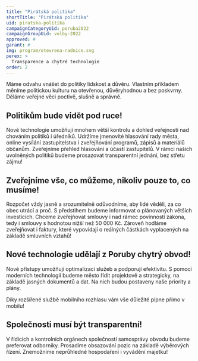 ```yaml
---
title: "Pirátská politika"
shortTitle: "Pirátská politika"
uid: piratska-politika 
campaignCategoryUid: poruba2022
campaignGroupUid: volby-2022
approved: #
garant: # 
img: program/otevrena-radnice.svg
perex: >
  Transparence a chytré technologie
order: 2
---
```


Máme odvahu vnášet do politiky lidskost a důvěru. Vlastním příkladem měníme politickou kulturu na otevřenou, důvěryhodnou a bez poskvrny. Děláme veřejné věci poctivě, slušně a správně. 

## Politikům bude vidět pod ruce!

Nové technologie umožňují mnohem větší kontrolu a dohled veřejnosti nad chováním politiků i úředníků. Udržíme jmenovité hlasování rady města, online vysílání zastupitelstva i zveřejňování programů, zápisů a materiálů občanům. Zveřejníme přehled hlasování a účastí zastupitelů. V rámci našich uvolněných politiků budeme prosazovat transparentní jednání, bez střetu zájmu!

## Zveřejníme vše, co můžeme, nikoliv pouze to, co musíme!

Rozpočet vždy jasně a srozumitelně odůvodníme, aby lidé věděli, za co obec utrácí a proč.  S předstihem budeme informovat o plánovaných větších investicích.
Chceme zveřejňovat smlouvy i nad rámec povinností zákona, tedy i smlouvy s hodnotou nižší než 50 000 Kč. Zároveň hodláme zveřejňovat i faktury, které vypovídají o reálných částkách vyplacených na základě smluvních vztahů!

## Nové technologie udělají z Poruby chytrý obvod!

Nové přístupy umožňují optimalizaci služeb a podporují efektivitu. S pomocí moderních technologií budeme město řídit projektově a strategicky, na základě jasných dokumentů a dat. Na nich budou postaveny naše priority a plány. 

Díky rozšířené službě mobilního rozhlasu vám vše důležité pípne přímo v mobilu!

## Společnosti musí být transparentní!

V řídicích a kontrolních orgánech společností samosprávy obvodu budeme preferovat odborníky. Prosadíme obsazování pozic na základě výběrových řízení. Znemožníme neprůhledné hospodaření i vyvádění majetku!

